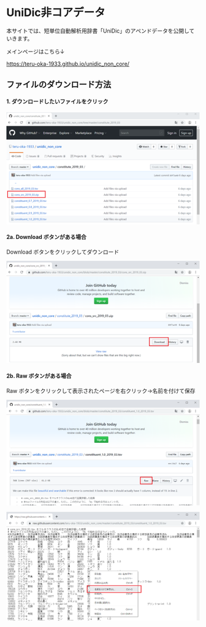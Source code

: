 # UniDic非コアデータ

本サイトでは、短単位自動解析用辞書「UniDic」のアペンドデータを公開していきます。

メインページはこちら↓

https://teru-oka-1933.github.io/unidic_non_core/

## ファイルのダウンロード方法

#### 1. ダウンロードしたいファイルをクリック

![download_image_1](https://raw.githubusercontent.com/teru-oka-1933/unidic_non_core/master/readme_images/download_image_1.png "download_image_1")

#### 2a. Download ボタンがある場合

Download ボタンをクリックしてダウンロード

![download_image_2](https://raw.githubusercontent.com/teru-oka-1933/unidic_non_core/master/readme_images/download_image_2.png "download_image_2")

#### 2b. Raw ボタンがある場合

Raw ボタンをクリックして表示されたページを右クリック->名前を付けて保存

![download_image_3](https://raw.githubusercontent.com/teru-oka-1933/unidic_non_core/master/readme_images/download_image_3.png "download_image_3")

![download_image_4](https://raw.githubusercontent.com/teru-oka-1933/unidic_non_core/master/readme_images/download_image_4.png "download_image_4")
